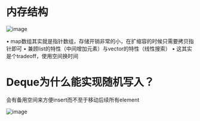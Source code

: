 # 内存结构
![image](https://user-images.githubusercontent.com/56379080/183856817-1cf1c898-cbd6-4e38-8aa4-7597466bf036.png)


•	map数组其实就是指针数组，存储开销非常的小，在扩缩容的时候只需要拷贝指针即可
•	兼顾list的特性（中间增加元素）与vector的特性（线性搜索）
•	这其实是个tradeoff，使用空间换时间

# Deque为什么能实现随机写入？
会有备用空间来方便insert而不至于移动后续所有element

![image](https://user-images.githubusercontent.com/56379080/183856955-f972ff83-e722-4c1d-b4f8-2461c665282a.png)
